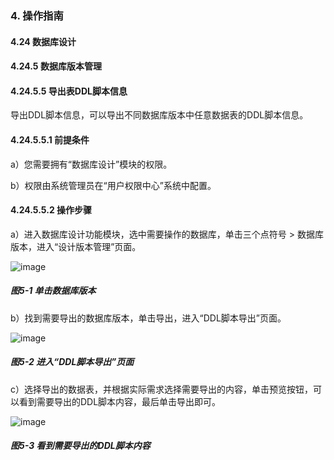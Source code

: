 ### 4. 操作指南

#### 4.24 数据库设计

#### 4.24.5 数据库版本管理

#### 4.24.5.5 导出表DDL脚本信息

导出DDL脚本信息，可以导出不同数据库版本中任意数据表的DDL脚本信息。

#### 4.24.5.5.1 前提条件

a）您需要拥有“数据库设计”模块的权限。

b）权限由系统管理员在“用户权限中心”系统中配置。

#### 4.24.5.5.2 操作步骤

a）进入数据库设计功能模块，选中需要操作的数据库，单击三个点符号 > 数据库版本，进入“设计版本管理”页面。

![image](https://user-images.githubusercontent.com/79617492/201630955-60393341-3fb0-491f-8fee-4e5e192b6155.png)

##### 图5-1 单击数据库版本

b）找到需要导出的数据库版本，单击导出，进入“DDL脚本导出”页面。

![image](https://user-images.githubusercontent.com/79617492/201630981-a72b563e-5b98-4194-a03d-0280a7634a63.png)

##### 图5-2 进入“DDL脚本导出”页面

c）选择导出的数据表，并根据实际需求选择需要导出的内容，单击预览按钮，可以看到需要导出的DDL脚本内容，最后单击导出即可。

![image](https://user-images.githubusercontent.com/79617492/201631025-0d78fd0d-c7ac-4ded-94ed-da49caf3827c.png)

##### 图5-3 看到需要导出的DDL脚本内容
